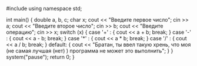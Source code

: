 #include <iostream> 
using namespace std;

int main()
{
	double a, b, c;
	char x;
	cout << "Введите первое число";
	cin >> a;
	cout << "Введите второе число";
	cin >> b;
	cout << "Введите операцию";
	cin >> x;
	switch (x)
	{
	case '+' :
	{
		cout << a + b;
		break;
	}
	case '-' :
	{
		cout << a - b;
		break;
	}
	case '*' :
	{
		cout << a * b;
		break;
	}
	case '/' :
	{
		cout << a / b;
		break;
	}
	default:
	{
		cout << "Братан, ты ввел такую хрень, что моя (не самая лучшая (нет) ) программа не может это выполнить";
	}
	}
	system("pause");
	return 0;
}

